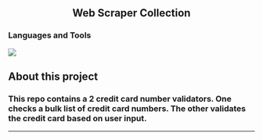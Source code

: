 <a name="ui-test-automation"></a>

<!-- PROJECT LOGO -->
<br />
<div align="center">

<h2 align="center">Web Scraper Collection</h2>
<h3 align="left">Languages and Tools</h3>
<p align="left">
  <a href="https://skillicons.dev">
    <img src="https://skillicons.dev/icons?i=azure,docker,kubernetes,gcp,go,cs,powershell,nodejs,js,py,selenium" />
  </a>
</p>

</div>

## **About this project**
### **This repo contains a 2 credit card number validators. One checks a bulk list of credit card numbers. The other validates the credit card based on user input.**
---

